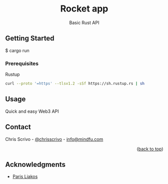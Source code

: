 <!-- Improved compatibility of back to top link: See: https://github.com/othneildrew/Best-README-Template/pull/73 -->
<a name="readme-top"></a>
<div align="center">

<h1 align="center">Rocket app</h1>

  <p align="center">
    Basic Rust API
  </p>
</div>

<!-- GETTING STARTED -->
## Getting Started
$ cargo run

### Prerequisites
Rustup
  ```sh
curl --proto '=https' --tlsv1.2 -sSf https://sh.rustup.rs | sh
  ```

<!-- USAGE EXAMPLES -->
## Usage
Quick and easy Web3 API

<!-- CONTACT -->
## Contact
Chris Scrivo - [@chrisscrivo](https://twitter.com/chrisscrivo) - info@mindfu.com
<p align="right">(<a href="#readme-top">back to top</a>)</p>


<!-- ACKNOWLEDGMENTS -->
## Acknowledgments
* [Paris Liakos](https://www.udemy.com/course/web-dev-with-rust-rocket-diesel/)